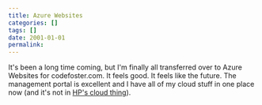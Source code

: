 ```yaml
---
title: Azure Websites
categories: []
tags: []
date: 2001-01-01
permalink: 
---
```


It's been a long time coming, but I'm finally all transferred over to Azure Websites for codefoster.com. It feels good. It feels like the future. The management portal is excellent and I have all of my cloud stuff in one place now (and it's not in [HP's cloud thing](http://www.youtube.com/watch?v=Tc_J3_SQp6M)).